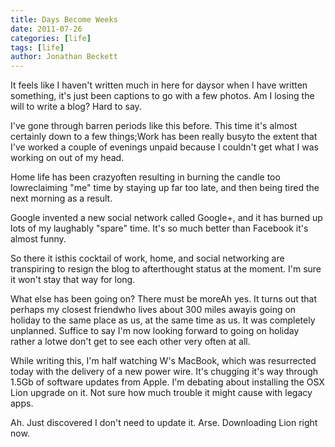 ```yaml
---
title: Days Become Weeks
date: 2011-07-26
categories: [life]
tags: [life]
author: Jonathan Beckett
---
```


It feels like I haven't written much in here for daysor when I have written something, it's just been captions to go with a few photos. Am I losing the will to write a blog? Hard to say.

I've gone through barren periods like this before. This time it's almost certainly down to a few things;Work has been really busyto the extent that I've worked a couple of evenings unpaid because I couldn't get what I was working on out of my head.

Home life has been crazyoften resulting in burning the candle too lowreclaiming "me" time by staying up far too late, and then being tired the next morning as a result.

Google invented a new social network called Google+, and it has burned up lots of my laughably "spare" time. It's so much better than Facebook it's almost funny.

So there it isthis cocktail of work, home, and social networking are transpiring to resign the blog to afterthought status at the moment. I'm sure it won't stay that way for long.

What else has been going on? There must be moreAh yes. It turns out that perhaps my closest friendwho lives about 300 miles awayis going on holiday to the same place as us, at the same time as us. It was completely unplanned. Suffice to say I'm now looking forward to going on holiday rather a lotwe don't get to see each other very often at all.

While writing this, I'm half watching W's MacBook, which was resurrected today with the delivery of a new power wire. It's chugging it's way through 1.5Gb of software updates from Apple. I'm debating about installing the OSX Lion upgrade on it. Not sure how much trouble it might cause with legacy apps.

Ah. Just discovered I don't need to update it. Arse. Downloading Lion right now.